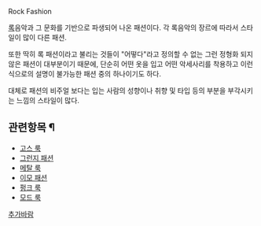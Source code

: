 Rock Fashion  

[록](%EB%A1%9D.md)음악과 그 문화를 기반으로 파생되어 나온 패션이다. 각 록음악의 장르에 따라서 스타일이 많이 다른 패션.

또한 딱히 록 패션이라고 불리는 것들이 "어떻다"라고 정의할 수 없는 그런 정형화 되지 않은 패션이 대부분이기 때문에, 단순히 어떤 옷을
입고 어떤 악세사리를 착용하고 이런 식으로의 설명이 불가능한 패션 중의 하나이기도 하다.  

대체로 패션의 비주얼 보다는 입는 사람의 성향이나 취향 및 타입 등의 부분을 부각시키는 느낌의 스타일이 많다.  

## 관련항목 ¶

  * [고스 룩](%EA%B3%A0%EC%8A%A4%20%EB%A3%A9.md)
  * [그런지 패션](%EA%B7%B8%EB%9F%B0%EC%A7%80%20%ED%8C%A8%EC%85%98.md)
  * [메탈 룩](%EB%A9%94%ED%83%88%20%EB%A3%A9.md)
  * [이모 패션](%EC%9D%B4%EB%AA%A8%20%ED%8C%A8%EC%85%98.md)
  * [펑크 룩](%ED%8E%91%ED%81%AC%20%EB%A3%A9.md)
  * [모드 룩](%EB%AA%A8%EB%93%9C%20%EB%A3%A9.md)  

[추가바람](%EC%B6%94%EA%B0%80%EB%B0%94%EB%9E%8C.md)

